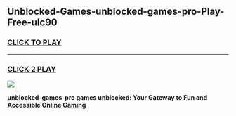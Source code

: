 
## Unblocked-Games-unblocked-games-pro-Play-Free-ulc90
<h3>
<a href="https://premium76.site?title=unblocked-games-pro&ref=23A">CLICK TO PLAY</a></h3>
<hr>

<h3>
<a href="https://premium76.site?title=unblocked-games-pro&ref=23A">CLICK 2 PLAY</a>
  
</h3>

<a href="https://premium76.site?title=unblocked-games-pro&ref=23A"><img src="https://clearcache.store/games.png"></a>


**unblocked-games-pro games unblocked: Your Gateway to Fun and Accessible Online Gaming**
